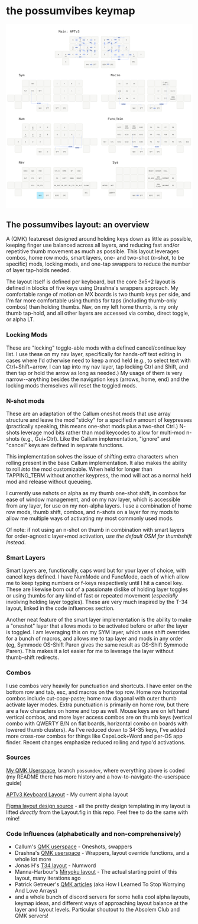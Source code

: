 # the possumvibes keymap

![Current layout visualization](./assets/possum_34key.png)


## The possumvibes layout: an overview
A (QMK) featureset designed around holding keys down as little as possible, keeping finger use balanced across all layers, and reducing fast and/or repetitive thumb movement as much as possible. This layout leverages combos, home row mods, smart layers, one- and two-shot (*n*-shot, to be specific) mods, locking mods, and one-tap swappers to reduce the number of layer tap-holds needed. 

The layout itself is defined per keyboard, but the core 3x5+2 layout is defined in blocks of five keys using Drashna's wrappers approach. My comfortable range of motion on MX boards is two thumb keys per side, and I'm far more comfortable using thumbs for taps (including thumb-only combos) than holding thumbs. Nav, on my left home thumb, is my only thumb tap-hold, and all other layers are accessed via combo, direct toggle, or alpha LT.

### Locking Mods
These are "locking" toggle-able mods with a defined cancel/continue key list. I use these on my nav layer, specifically for hands-off text editing in cases where I'd otherwise need to keep a mod held (e.g., to select text with Ctrl+Shift+arrow, I can tap into my nav layer, tap locking Ctrl and Shift, and then tap or hold the arrow as long as needed.) My usage of them is very narrow--anything besides the navigation keys (arrows, home, end) and the locking mods themselves will reset the toggled mods.

### N-shot mods
These are an adaptation of the Callum oneshot mods that use array structure and leave the mod "sticky" for a specified *n* amount of keypresses (practically speaking, this means one-shot mods plus a two-shot Ctrl.) N-shots leverage mod bits rather than mod keycodes to allow for multi-mod n-shots (e.g., Gui+Ctrl). Like the Callum implementation, "ignore" and "cancel" keys are defined in separate functions. 

This implementation solves the issue of shifting extra characters when rolling present in the base Callum implementation. It also makes the ability to roll _into_ the mod customizable. When held for longer than TAPPING_TERM without another keypress, the mod will act as a normal held mod and release without queueing.

I currently use nshots on alpha as my thumb one-shot shift, in combos for ease of window management, and on my nav layer, which is accessible from any layer, for use on my non-alpha layers. I use a combination of home row mods, thumb shift, combos, and n-shots on a layer for my mods to allow me multiple ways of activating my most commonly used mods. 

Of note: if not using an n-shot on thumb in combination with smart layers for order-agnostic layer+mod activation, *use the default OSM for thumbshift instead*.

### Smart Layers
Smart layers are, functionally, caps word but for your layer of choice, with cancel keys defined. I have NumMode and FuncMode, each of which allow me to keep typing numbers or f-keys respectively until I hit a cancel key. These are likewise born out of a passionate dislike of holding layer toggles or using thumbs for any kind of fast or repeated movement (*especially* involving holding layer toggles). These are very much inspired by the T-34 layout, linked in the code influences section.

Another neat feature of the smart layer implementation is the ability to make a "oneshot" layer that allows mods to be activated before or after the layer is toggled. I am leveraging this on my SYM layer, which uses shift overrides for a bunch of macros, and allows me to tap layer and mods in any order (eg, Symmode OS-Shift Paren gives the same result as OS-Shift Symmode Paren). This makes it a lot easier for me to leverage the layer without thumb-shift redirects.

### Combos
I use combos very heavily for punctuation and shortcuts. I have enter on the bottom row and tab, esc, and macros on the top row. Home row horizontal combos include cut-copy-paste; home row diagonal with outer thumb activate layer modes. Extra punctuation is primarily on home row, but there are a few characters on home and top as well. Mouse keys are on left hand vertical combos, and more layer access combos are on thumb keys (vertical combo with QWERTY B/N on flat boards, horizontal combo on boards with lowered thumb clusters). As I've reduced down to 34-35 keys, I've added more cross-row combos for things like CapsLock+Word and per-OS app finder. Recent changes emphasize reduced rolling and typo'd activations.

### Sources
[My QMK Userspace](https://github.com/possumvibes/qmk_firmware/tree/possumdev/users/possumvibes), branch `possumdev`, where everything above is coded (my README there has more history and a how-to-navigate-the-userspace guide)

[APTv3 Keyboard Layout](https://github.com/Apsu/APT) - My current alpha layout

[Figma layout design source](https://github.com/bredfield/zmk-config) - all the pretty design templating in my layout is lifted *directly* from the Layout.fig in this repo. Feel free to do the same with mine!

### Code Influences (alphabetically and non-comprehensively)
- Callum's [QMK userspace](https://github.com/qmk/qmk_firmware/tree/master/users/callum) - Oneshots, swappers
- Drashna's [QMK userspace](https://github.com/qmk/qmk_firmware/tree/master/users/drashna) - Wrappers, layout override functions, and a whole lot more
- Jonas H's [T34 layout](https://www.jonashietala.se/blog/2021/06/03/the-t-34-keyboard-layout/) - Numword
- Manna-Harbour's [Miryoku layout](https://github.com/manna-harbour/miryoku) - The actual starting point of this layout, many iterations ago
- Patrick Getreuer's [QMK articles](https://getreuer.info/posts/keyboards/index.html) (aka How I Learned To Stop Worrying And Love Arrays)
- and a whole bunch of discord servers for some hella cool alpha layouts, keymap ideas, and different ways of approaching layout balance at the layer and layout levels. Particular shoutout to the Absolem Club and QMK servers!
